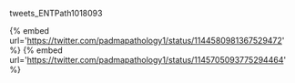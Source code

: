 tweets_ENTPath1018093

{% embed url='https://twitter.com/padmapathology1/status/1144580981367529472' %}
{% embed url='https://twitter.com/padmapathology1/status/1145705093775294464' %}
